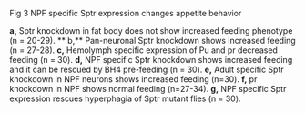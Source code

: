 Fig 3 NPF specific Sptr expression changes appetite behavior

**a,** Sptr knockdown in fat body does not show increased feeding phenotype (n = 20-29). ** b,** Pan-neuronal Sptr knockdown shows increased feeding (n = 27-28). **c,** Hemolymph specific expression of Pu and pr decreased feeding (n = 30). **d,** NPF specific Sptr knockdown shows increased feeding and it can be rescued by BH4 pre-feeding (n = 30). **e,** Adult specific Sptr knockdown in NPF neurons shows increased feeding (n=30). **f,** pr knockdown in NPF shows normal feeding (n=27-34). **g,** NPF specific Sptr expression rescues hyperphagia of Sptr mutant flies (n = 30).